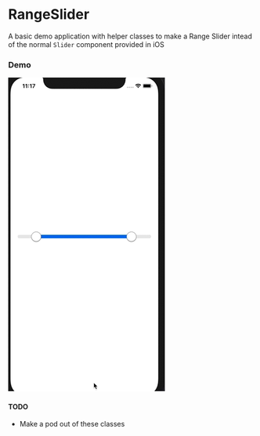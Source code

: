 # RangeSlider

A basic demo application with helper classes to make a Range Slider intead of the normal ``Slider`` component provided in iOS

### Demo
![Rangle slider demo GIF](./rangeSliderScreenrecording.gif)

#### TODO
* Make a pod out of these classes
